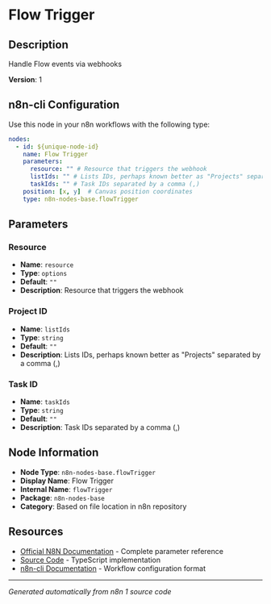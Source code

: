 # Flow Trigger

## Description

Handle Flow events via webhooks

**Version**: 1

## n8n-cli Configuration

Use this node in your n8n workflows with the following type:

```yaml
nodes:
  - id: ${unique-node-id}
    name: Flow Trigger
    parameters:
      resource: "" # Resource that triggers the webhook
      listIds: "" # Lists IDs, perhaps known better as "Projects" separated by a comma (,)
      taskIds: "" # Task IDs separated by a comma (,)
    position: [x, y]  # Canvas position coordinates
    type: n8n-nodes-base.flowTrigger
```

## Parameters

### Resource

- **Name**: `resource`
- **Type**: `options`
- **Default**: `""`
- **Description**: Resource that triggers the webhook

### Project ID

- **Name**: `listIds`
- **Type**: `string`
- **Default**: `""`
- **Description**: Lists IDs, perhaps known better as "Projects" separated by a comma (,)

### Task ID

- **Name**: `taskIds`
- **Type**: `string`
- **Default**: `""`
- **Description**: Task IDs separated by a comma (,)


## Node Information

- **Node Type**: `n8n-nodes-base.flowTrigger`
- **Display Name**: Flow Trigger
- **Internal Name**: `flowTrigger`
- **Package**: `n8n-nodes-base`
- **Category**: Based on file location in n8n repository

## Resources

- [Official N8N Documentation](https://docs.n8n.io/integrations/builtin/app-nodes/n8n-nodes-base.flowtrigger/) - Complete parameter reference
- [Source Code](https://github.com/n8n-io/n8n/blob/master/packages/nodes-base/nodes/Flow/FlowTrigger.node.ts) - TypeScript implementation
- [n8n-cli Documentation](https://github.com/edenreich/n8n-cli) - Workflow configuration format

---
*Generated automatically from n8n 1 source code*

